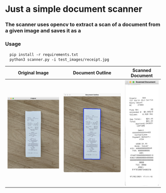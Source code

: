 # Just a simple document scanner 
### The scanner uses opencv to extract a scan of a document from a given image and saves it as a 
### Usage
```
  pip install -r requirements.txt
  python3 scanner.py -i test_images/receipt.jpg
```
Original Image                     | Document Outline | Scanned Document
:---------------------------------:|:----------------:|:---------------:
![Original Image](docs/original.png) | ![Outlined Document](docs/outline.png) | ![Scanned Document](docs/scanned.png)


